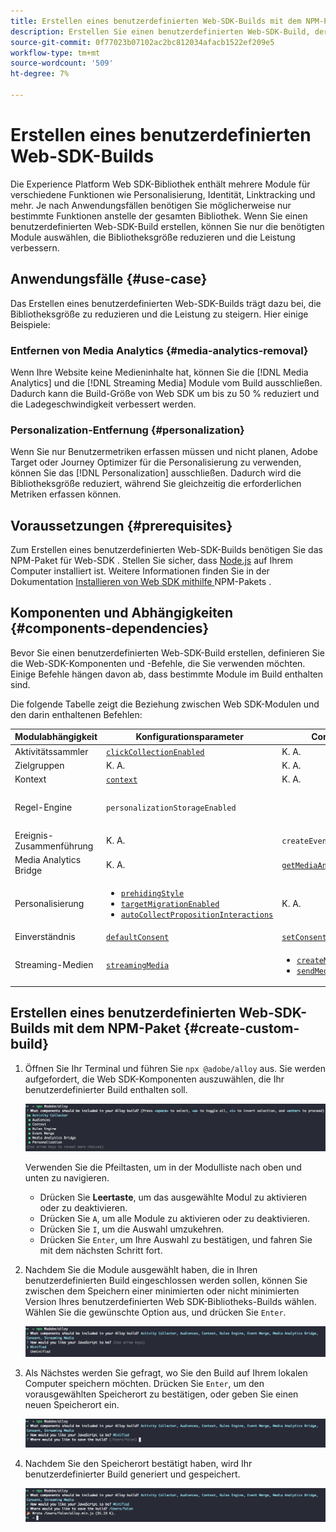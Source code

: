 ```yaml
---
title: Erstellen eines benutzerdefinierten Web-SDK-Builds mit dem NPM-Paket
description: Erstellen Sie einen benutzerdefinierten Web-SDK-Build, der nur die benötigten Module enthält.
source-git-commit: 0f77023b07102ac2bc812034afacb1522ef209e5
workflow-type: tm+mt
source-wordcount: '509'
ht-degree: 7%

---
```



# Erstellen eines benutzerdefinierten Web-SDK-Builds

Die Experience Platform Web SDK-Bibliothek enthält mehrere Module für verschiedene Funktionen wie Personalisierung, Identität, Linktracking und mehr. Je nach Anwendungsfällen benötigen Sie möglicherweise nur bestimmte Funktionen anstelle der gesamten Bibliothek. Wenn Sie einen benutzerdefinierten Web-SDK-Build erstellen, können Sie nur die benötigten Module auswählen, die Bibliotheksgröße reduzieren und die Leistung verbessern.

## Anwendungsfälle {#use-case}

Das Erstellen eines benutzerdefinierten Web-SDK-Builds trägt dazu bei, die Bibliotheksgröße zu reduzieren und die Leistung zu steigern. Hier einige Beispiele:

### Entfernen von Media Analytics {#media-analytics-removal}

Wenn Ihre Website keine Medieninhalte hat, können Sie die [!DNL Media Analytics] und die [!DNL Streaming Media] Module vom Build ausschließen. Dadurch kann die Build-Größe von Web SDK um bis zu 50 % reduziert und die Ladegeschwindigkeit verbessert werden.

### Personalization-Entfernung {#personalization}

Wenn Sie nur Benutzermetriken erfassen müssen und nicht planen, Adobe Target oder Journey Optimizer für die Personalisierung zu verwenden, können Sie das [!DNL Personalization] ausschließen. Dadurch wird die Bibliotheksgröße reduziert, während Sie gleichzeitig die erforderlichen Metriken erfassen können.

## Voraussetzungen {#prerequisites}

Zum Erstellen eines benutzerdefinierten Web-SDK-Builds benötigen Sie das NPM-Paket für Web-SDK . Stellen Sie sicher, dass [Node.js](https://nodejs.org/en/download/package-manager/all) auf Ihrem Computer installiert ist. Weitere Informationen finden Sie in der Dokumentation [ Installieren von Web SDK mithilfe ](npm.md) NPM-Pakets .

## Komponenten und Abhängigkeiten {#components-dependencies}

Bevor Sie einen benutzerdefinierten Web-SDK-Build erstellen, definieren Sie die Web-SDK-Komponenten und -Befehle, die Sie verwenden möchten. Einige Befehle hängen davon ab, dass bestimmte Module im Build enthalten sind.

Die folgende Tabelle zeigt die Beziehung zwischen Web SDK-Modulen und den darin enthaltenen Befehlen:

| Modulabhängigkeit | Konfigurationsparameter | Commands | Größenklasse |
|---------|----------|---------|---------|
| Aktivitätssammler | [`clickCollectionEnabled`](../commands/configure/clickcollectionenabled.md) | K. A. | Mittel |
| Zielgruppen | K. A. | K. A. | Gering |
| Kontext | [`context`](../commands/configure/context.md) | K. A. | Gering |
| Regel-Engine | `personalizationStorageEnabled` | | <ul><li>`evaluateRulesets`</li><li>[`subscribeRulesetItems`](../commands/subscriberulesetitems.md)</li></ul> | Mittel |
| Ereignis-Zusammenführung | K. A. | `createEventMergeId` | Gering |
| Media Analytics Bridge | K. A. | [`getMediaAnalyticsTracker`](../commands/getmediaanalyticstracker.md) | Groß |
| Personalisierung | <ul><li>[`prehidingStyle`](../commands/configure/prehidingstyle.md)</li><li>[`targetMigrationEnabled`](../commands/configure/targetmigrationenabled.md)</li><li>[`autoCollectPropositionInteractions`](../commands/configure/autocollectpropositioninteractions.md)</li></ul> | K. A. | Groß |
| Einverständnis | [`defaultConsent`](../commands/configure/defaultconsent.md) | [`setConsent`](../commands/setconsent.md) | Gering |
| Streaming-Medien | [`streamingMedia`](../commands/configure/streamingmedia.md) | <ul><li>[`createMediaSession`](../commands/createmediasession.md)</li><li>[`sendMediaEvent`](../commands/sendmediaevent.md)</li></ul> | Groß |

## Erstellen eines benutzerdefinierten Web-SDK-Builds mit dem NPM-Paket {#create-custom-build}

1. Öffnen Sie Ihr Terminal und führen Sie `npx @adobe/alloy` aus. Sie werden aufgefordert, die Web SDK-Komponenten auszuwählen, die Ihr benutzerdefinierter Build enthalten soll.

   ![Bild eines Terminals, das die Auswahl des benutzerdefinierten Build-Moduls anzeigt.](../assets/custom-build/npx.png)

   Verwenden Sie die Pfeiltasten, um in der Modulliste nach oben und unten zu navigieren.

   * Drücken Sie **Leertaste**, um das ausgewählte Modul zu aktivieren oder zu deaktivieren.
   * Drücken Sie `A`, um alle Module zu aktivieren oder zu deaktivieren.
   * Drücken Sie `I`, um die Auswahl umzukehren.
   * Drücken Sie `Enter`, um Ihre Auswahl zu bestätigen, und fahren Sie mit dem nächsten Schritt fort.

1. Nachdem Sie die Module ausgewählt haben, die in Ihren benutzerdefinierten Build eingeschlossen werden sollen, können Sie zwischen dem Speichern einer minimierten oder nicht minimierten Version Ihres benutzerdefinierten Web SDK-Bibliotheks-Builds wählen. Wählen Sie die gewünschte Option aus, und drücken Sie `Enter`.

   ![Bild eines Terminals, das die Minimierungsauswahl des benutzerdefinierten Builds anzeigt.](../assets/custom-build/minify.png)

1. Als Nächstes werden Sie gefragt, wo Sie den Build auf Ihrem lokalen Computer speichern möchten. Drücken Sie `Enter`, um den vorausgewählten Speicherort zu bestätigen, oder geben Sie einen neuen Speicherort ein.

   ![Bild eines Terminals, das die benutzerdefinierte Option zum Erstellen und Speichern anzeigt.](../assets/custom-build/save.png)

1. Nachdem Sie den Speicherort bestätigt haben, wird Ihr benutzerdefinierter Build generiert und gespeichert.

   ![Bild eines Terminals, das den Speicherort des benutzerdefinierten Builds anzeigt.](../assets/custom-build/saved.png)

